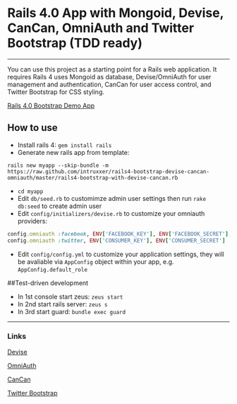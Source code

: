 # Rails 4.0 App with Mongoid, Devise, CanCan, OmniAuth and Twitter Bootstrap (TDD ready)
---

You can use this project as a starting point for a Rails web application. It requires Rails 4 uses Mongoid as database, Devise/OmniAuth for user management and authentication, CanCan for user access control, and Twitter Bootstrap for CSS styling.

[Rails 4.0 Bootstrap Demo App](http://rails4-bootstrap.klepa.co/)

## How to use

* Install rails 4: `gem install rails`
* Generate new rails app from template: 

```
rails new myapp --skip-bundle -m https://raw.github.com/intruxxer/rails4-bootstrap-devise-cancan-omniauth/master/rails4-bootstrap-with-devise-cancan.rb
```
* `cd myapp`
* Edit `db/seed.rb` to customimze admin user settings then run `rake db:seed` to create admin user
* Edit `config/initializers/devise.rb` to customize your omniauth providers:

```ruby
config.omniauth :facebook, ENV['FACEBOOK_KEY'], ENV['FACEBOOK_SECRET'], scope: 'email,user_birthday,read_stream'
config.omniauth :twitter, ENV['CONSUMER_KEY'], ENV['CONSUMER_SECRET']
```
* Edit `config/config.yml` to customize your application settings, they will be avaliable via `AppConfig` object within your app, e.g. `AppConfig.default_role`


##Test-driven development

* In 1st console start zeus: `zeus start`
* In 2nd start rails server: `zeus s`
* In 3rd start guard: `bundle exec guard`


---
### Links

[Devise](http://github.com/plataformatec/devise)

[OmniAuth](https://github.com/intridea/omniauth)

[CanCan](https://github.com/ryanb/cancan)

[Twitter Bootstrap](http://twitter.github.com/bootstrap/)

